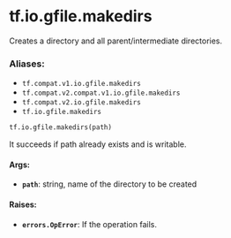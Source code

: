 <div itemscope itemtype="http://developers.google.com/ReferenceObject">
<meta itemprop="name" content="tf.io.gfile.makedirs" />
<meta itemprop="path" content="Stable" />
</div>

# tf.io.gfile.makedirs

Creates a directory and all parent/intermediate directories.

### Aliases:

* `tf.compat.v1.io.gfile.makedirs`
* `tf.compat.v2.compat.v1.io.gfile.makedirs`
* `tf.compat.v2.io.gfile.makedirs`
* `tf.io.gfile.makedirs`

``` python
tf.io.gfile.makedirs(path)
```

<!-- Placeholder for "Used in" -->

It succeeds if path already exists and is writable.

#### Args:


* <b>`path`</b>: string, name of the directory to be created


#### Raises:


* <b>`errors.OpError`</b>: If the operation fails.